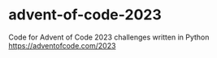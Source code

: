 # advent-of-code-2023
Code for Advent of Code 2023 challenges written in Python https://adventofcode.com/2023
